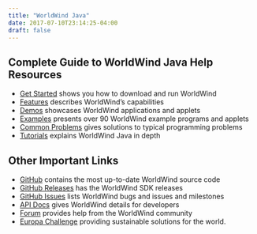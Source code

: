 ```yaml
---
title: "WorldWind Java"
date: 2017-07-10T23:14:25-04:00
draft: false
---
```


## Complete Guide to WorldWind Java Help Resources

- [Get Started](/java/get-started/) shows you how to download and run WorldWind
- [Features](/java/features/) describes WorldWind’s capabilities
- [Demos](/java/demos/) showcases WorldWind applications and applets
- [Examples](/java/examples) presents over 90 WorldWind example programs and applets
- [Common Problems](/java/tutorials/common-problems/) gives solutions to typical programming problems
- [Tutorials](/java/tutorials/) explains WorldWind Java in depth

## Other Important Links

- [GitHub](https://github.com/NASAWorldWind/WorldWindJava/) contains the most up-to-date WorldWind source code
- [GitHub Releases](https://github.com/NASAWorldWind/WorldWindJava/releases/) has the WorldWind SDK releases
- [GitHub Issues](https://github.com/NASAWorldWind/WorldWindJava/issues/) lists WorldWind bugs and issues and milestones
- [API Docs](https://nasaworldwind.github.io/WorldWindJava/) gives WorldWind details for developers
- [Forum](https://forum.worldwindcentral.com/) provides help from the WorldWind community
- [Europa Challenge](http://eurochallenge.como.polimi.it/) providing sustainable solutions for the world.